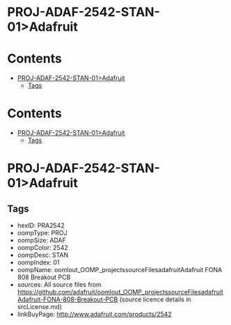 
PROJ-ADAF-2542-STAN-01>Adafruit
===============================

Contents
========

* [PROJ-ADAF-2542-STAN-01>Adafruit](#proj-adaf-2542-stan-01adafruit)
	* [Tags](#tags)

Contents
========

* [PROJ-ADAF-2542-STAN-01>Adafruit](#proj-adaf-2542-stan-01adafruit)
	* [Tags](#tags)

# PROJ-ADAF-2542-STAN-01>Adafruit

## Tags

- hexID: PRA2542
- oompType: PROJ
- oompSize: ADAF
- oompColor: 2542
- oompDesc: STAN
- oompIndex: 01
- oompName: oomlout_OOMP_projectssourceFilesadafruitAdafruit FONA 808 Breakout PCB
- sources: All source files from https://github.com/adafruit/oomlout_OOMP_projectssourceFilesadafruitAdafruit-FONA-808-Breakout-PCB (source licence details in srcLicense.md)
- linkBuyPage: http://www.adafruit.com/products/2542
